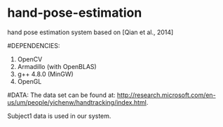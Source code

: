 # hand-pose-estimation
hand pose estimation system based on [Qian et al., 2014]

#DEPENDENCIES:
1. OpenCV
2. Armadillo (with OpenBLAS)
3. g++ 4.8.0 (MinGW)
4. OpenGL

#DATA:
The data set can be found at: http://research.microsoft.com/en-us/um/people/yichenw/handtracking/index.html. 

Subject1 data is used in our system.
